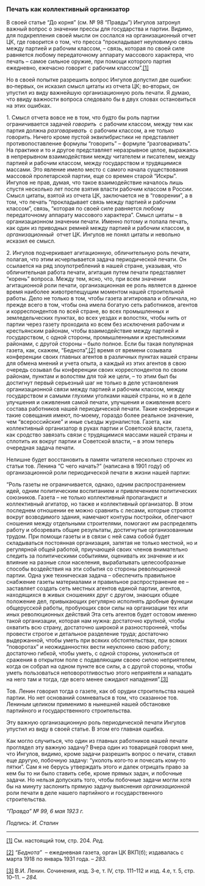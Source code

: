 ### Печать как коллективный организатор

В своей статье “До корня” (см. № 98 “Правды”) Ингулов затронул важный вопрос о значении прессы для государства и партии. Видимо, для подкрепления своей мысли он сослался на организационный отчет ЦК, где говорится о том, что пресса “прокладывает неуловимую связь между партией и рабочим классом, – связь, которая по своей силе равняется любому передаточному аппарату массового характера, что печать – самое сильное оружие, при помощи которого партия ежедневно, ежечасно говорит с рабочим классом”.[[1]](#_ftn1)

Но в своей попытке разрешить вопрос Ингулов допустил две ошибки: во‑первых, он исказил смысл цитаты из отчета ЦК; во‑вторых, он упустил из виду важнейшую организационную роль печати. Я думаю, что ввиду важности вопроса следовало бы в двух словах остановиться на этих ошибках.

1. Смысл отчета вовсе не в том, что будто бы роль партии ограничивается задачей _говорить_  с рабочим классом, между тем как партия должна _разговаривать_  с рабочим классом, а не только говорить. Ничего кроме пустой эквилибристики не представляет противопоставление формулы “говорить” – формуле “разговаривать”. На практике и то и другое представляет неразрывное целое, выражаясь в непрерывном взаимодействии между читателем и писателем, между партией и рабочим классом, между государством и трудящимися массами. Это явление имело место с самого начала существования массовой пролетарской партии, еще со времен старой “Искры”. Ингулов не прав, думая, что такое взаимодействие началось лишь спустя несколько лет после взятия власти рабочим классом в России. Смысл цитаты, взятой из отчета ЦК, заключается не в “говорении”, а в том, что печать “прокладывает связь между партией и рабочим классом”, связь, “которая по своей силе равняется любому передаточному аппарату массового характера”. Смысл цитаты – в организационном значении печати. Именно потому и попала печать, как один из приводных ремней между партией и рабочим классом, в _организационный_  отчет ЦК. Ингулов не понял цитаты и невольно исказил ее смысл.

2. Ингулов подчеркивает агитационную, обличительную роль печати, полагая, что этим исчерпывается задача периодической печати. Он ссылается на ряд злоупотреблений в нашей стране, указывая, что обличительная работа печати, агитация путем печати представляет “корень” вопроса. Между тем, ясно, что, при всем значении агитационной роли печати, организационная ее роль является в данное время наиболее животрепещущим моментом нашей строительной работы. Дело не только в том, чтобы газета агитировала и обличала, но прежде всего в том, чтобы она имела богатую сеть работников, агентов и корреспондентов по всей стране, во всех промышленных и земледельческих пунктах, во всех уездах и волостях, чтобы нить от партии через газету проходила ко всем без исключения рабочим и крестьянским районам, чтобы взаимодействие между партией и государством, с одной стороны, промышленными и крестьянскими районами, с другой стороны – было полное. Если бы такая популярная газета, как, скажем, “Беднота”,[[2]](#_ftn2) время от времени созывала конференции своих главных агентов в различных пунктах нашей страны для обмена мнений и учета опыта, а каждый из этих агентов в свою очередь созывал бы конференции своих корреспондентов по своим районам, пунктам и волостям для той же цели, – то этим был бы достигнут первый серьезный шаг не только в деле установления организационной связи между партией и рабочим классом, между государством и самыми глухими уголками нашей страны, но и в деле улучшения и оживления самой печати, улучшения и оживления всего состава работников нашей периодической печати. Такие конференции и такие совещания имеют, по‑моему, гораздо более реальное значение, чем “всероссийские” и иные съезды журналистов. Газета, как коллективный организатор в руках партии и Советской власти, газета, как сродство завязать связи с трудящимися массами нашей страны и сплотить их вокруг партии и Советской власти, – в этом теперь очередная задача печати.

Нелишне будет восстановить в памяти читателя несколько строчек из статьи тов. Ленина “С чего начать?” (написана в 1901 году) об организационной роли периодической печати в жизни нашей партии:

“Роль газеты не ограничивается, однако, одним распространением идей, одним политическим воспитанием и привлечением политических союзников. Газета – не только коллективный пропагандист и коллективный агитатор, но также и коллективный организатор. В этом последнем отношении ее можно сравнить с лесами, которые строятся вокруг возводимого здания, намечают контуры постройки, облегчают сношения между отдельными строителями, помогают им распределять работу и обозревать общие результаты, достигнутые организованным трудом. При помощи газеты и в связи с ней сама собой будет складываться постоянная организация, запятая не только местной, но и регулярной общей работой, приучающей своих членов внимательно следить за политическими событиями, оценивать их значение и их влияние на разные слои населения, вырабатывать целесообразные способы воздействия на эти события со стороны революционной партии. Одна уже техническая задача – обеспечить правильное снабжение газеты материалами и правильное распространение ее – заставляет создать сеть местных агентов единой партии, агентов, находящихся в живых сношениях друг с другом, знающих общее положение дел, привыкающих регулярно исполнять дробные функции общерусской работы, пробующих свои силы на организации тех или иных революционных действий Эта сеть агентов будет остовом именно такой организации, которая нам нужна: достаточно крупной, чтобы охватить всю страну, достаточно широкой и разносторонней, чтобы провести строгое и детальное разделение труда; достаточно выдержанной, чтобы уметь при всяких обстоятельствах, при всяких “поворотах” и неожиданностях вести неуклонно свою работу; достаточно гибкой, чтобы уметь, с одной стороны, уклониться от сражения в открытом поле с подавляющим своею силою неприятелем, когда он собрал на одном пункте все силы, а с другой стороны, чтобы уметь пользоваться неповоротливостью этого неприятеля и нападать на него там и тогда, где всего менее ожидают нападения”.[[3]](#_ftn3)

Тов. Ленин говорил тогда о газете, как об орудии строительства нашей партии. Но нет оснований сомневаться в том, что сказанное тов. Лениным целиком применимо в нынешней нашей обстановке партийного и государственного строительства.

Эту важную организационную роль периодической печати Ингулов упустил из виду в своей статье. В этом его главная ошибка.

Как могло случиться, что один из главных работников нашей печати проглядел эту важную задачу? Вчера один из товарищей говорил мне, что Ингулов, видимо, кроме задачи разрешить вопрос о печати, ставил еще другую, побочную задачу: “уколоть кого‑то и почесать кому‑то пятки”. Сам я не берусь утверждать этого и далек отрицать право за кем бы то ни было ставить себе, кроме прямых задач, и побочные задачи. Но нельзя допускать того, чтобы побочные задачи могли хотя бы на минуту заслонить прямую задачу выяснения _организационной_  роли печати в деле нашего партийного и государственного строительства.

_“Правда” № 99, 6 мая 1923 г._

_Подпись: И. Сталин_

  

---

[[1]](#_ftnref1) См. настоящий том, стр. 204. _Ред._

[[2]](#_ftnref2) _“Беднота”_  – ежедневная газета, орган ЦК ВКП(б); издавалась с марта 1918 по январь 1931 года. – _283._

[[3]](#_ftnref3) В.И. Ленин. Сочинения, изд. 3‑е, т. IV, стр. 111–112 и изд. 4.е, т. 5, стр. 10–11. – _284._